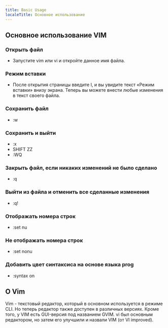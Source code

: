 ```yaml
---
title: Basic Usage
localeTitle: Основное использование
---
```

## Основное использование VIM

### Открыть файл

*   Запустите vim или vi и откройте данное имя файла.

### Режим вставки

*   После открытия страницы введите I, и вы увидите текст «Режим вставки» внизу экрана. Теперь вы можете внести любые изменения в текст своего файла.

### Сохранить файл

*   :w

### Сохранить и выйти

*   :x
*   SHIFT ZZ
*   :WQ

### Закрыть файл, если никаких изменений не было сделано

*   :q

### Выйти из файла и отменить все сделанные изменения

*   :q!

### Отображать номера строк

*   :set nu

### Не отображать номера строк

*   :set nonu

### Добавить цвет синтаксиса на основе языка prog

*   :syntax on

## О Vim

Vim - текстовый редактор, который в основном используется в режиме CLI. Но теперь редактор также доступен в различных версиях. Кроме того, у VIM есть GUI-версия под названием GVIM. vi был основным редактором, но затем его улучшили и назвали VIM (от VI improved).
